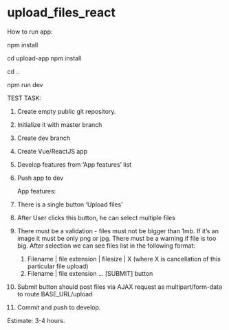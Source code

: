 # upload_files_react

How to run app:

npm install 

cd upload-app
npm install 

cd ..

npm run dev



TEST TASK:

1. Create empty public git repository.
2. Initialize it with master branch
3. Create dev branch
4. Create Vue/ReactJS app
5. Develop features from ‘App features’ list
6. Push app to dev


   App features:


1. There is a single button ‘Upload files’
2. After User clicks this button, he can select multiple files
3. There must be a validation - files must not be bigger than 1mb. If it’s an image it must be only png or jpg. There must be a warning if file is too big.
After selection we can see files list in the following format:
   1. Filename | file extension | filesize | X 
(where X is cancellation of this particular file upload)
   2. Filename | file extension ...
   [SUBMIT] button

4. Submit button should post files via AJAX request as multipart/form-data  to route BASE_URL/upload
5. Commit and push to develop.


Estimate: 3-4 hours. 
